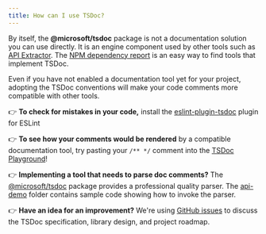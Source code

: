 ```yaml
---
title: How can I use TSDoc?
---
```


By itself, the **@microsoft/tsdoc** package is not a documentation solution you can use directly. It is an engine component used by other tools such as [API Extractor](https://api-extractor.com/pages/tsdoc/doc_comment_syntax/). The [NPM dependency report](https://www.npmjs.com/browse/depended/@microsoft/tsdoc) is an easy way to find tools that implement TSDoc.

Even if you have not enabled a documentation tool yet for your project, adopting the TSDoc conventions will make your code comments more compatible with other tools.

👉 **To check for mistakes in your code,** install the [eslint-plugin-tsdoc](https://www.npmjs.com/package/eslint-plugin-tsdoc) plugin for ESLint

👉 **To see how your comments would be rendered** by a compatible documentation tool, try pasting your `/** */` comment into the [TSDoc Playground](/play)!

👉 **Implementing a tool that needs to parse doc comments?** The [@microsoft/tsdoc](https://www.npmjs.com/package/@microsoft/tsdoc) package provides a professional quality parser. The [api-demo](https://github.com/microsoft/tsdoc/tree/main/api-demo) folder contains sample code showing how to invoke the parser.

👉 **Have an idea for an improvement?** We're using [GitHub issues](https://github.com/Microsoft/tsdoc/issues?q=is%3Aissue+is%3Aopen+sort%3Aupdated-desc) to discuss the TSDoc specification, library design, and project roadmap.
